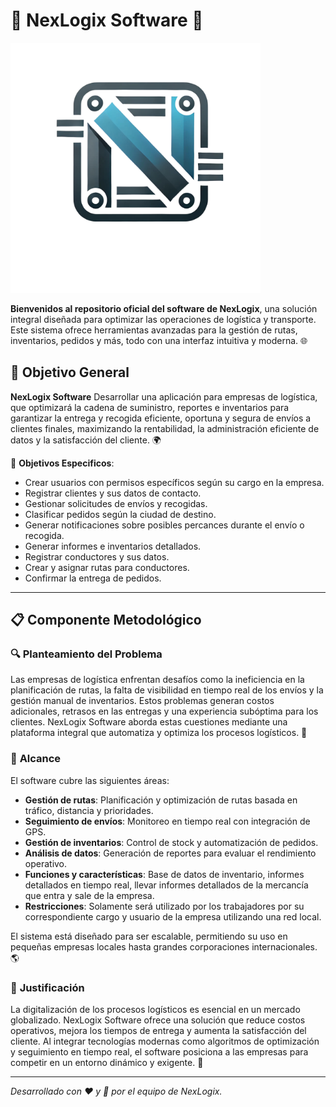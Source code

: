 # 🚚 **NexLogix Software** 🚚



<img src="https://github.com/NexLogix/NexLogix_Software/blob/master/logo.png" alt="NexLogix Logo" width="400" height="400"/>
</div>

**Bienvenidos al repositorio oficial del software de NexLogix**, una solución integral diseñada para optimizar las operaciones de logística y transporte. Este sistema ofrece herramientas avanzadas para la gestión de rutas, inventarios, pedidos y más, todo con una interfaz intuitiva y moderna. 🌐


## 🚀 **Objetivo General**

**NexLogix Software** Desarrollar una aplicación para empresas de logística, que optimizará la cadena de suministro, reportes e inventarios para garantizar la entrega y recogida eficiente, oportuna y segura de envíos a clientes finales, maximizando la rentabilidad, la administración eficiente de datos y la satisfacción del cliente.
 🌍

🔑 **Objetivos Especificos**:
- Crear usuarios con permisos específicos según su cargo en la empresa.
- Registrar clientes y sus datos de contacto.
- Gestionar solicitudes de envíos y recogidas.
- Clasificar pedidos según la ciudad de destino.
- Generar notificaciones sobre posibles percances durante el envío o recogida.
- Generar informes e inventarios detallados.
- Registrar conductores y sus datos.
- Crear y asignar rutas para conductores.
- Confirmar la entrega de pedidos.


---

## 📋 **Componente Metodológico**

### 🔍 **Planteamiento del Problema**
Las empresas de logística enfrentan desafíos como la ineficiencia en la planificación de rutas, la falta de visibilidad en tiempo real de los envíos y la gestión manual de inventarios. Estos problemas generan costos adicionales, retrasos en las entregas y una experiencia subóptima para los clientes. NexLogix Software aborda estas cuestiones mediante una plataforma integral que automatiza y optimiza los procesos logísticos. 🚨

### 🎯 **Alcance**
El software cubre las siguientes áreas:
- **Gestión de rutas**: Planificación y optimización de rutas basada en tráfico, distancia y prioridades.
- **Seguimiento de envíos**: Monitoreo en tiempo real con integración de GPS.
- **Gestión de inventarios**: Control de stock y automatización de pedidos.
- **Análisis de datos**: Generación de reportes para evaluar el rendimiento operativo.
- **Funciones y características**: Base de datos de inventario, informes detallados en tiempo real, llevar informes detallados de la mercancía que entra y sale de la empresa.
- **Restricciones**: Solamente será utilizado por los trabajadores por su correspondiente cargo y usuario de la empresa utilizando una red local.

El sistema está diseñado para ser escalable, permitiendo su uso en pequeñas empresas locales hasta grandes corporaciones internacionales. 🌎

### 📝 **Justificación**
La digitalización de los procesos logísticos es esencial en un mercado globalizado. NexLogix Software ofrece una solución que reduce costos operativos, mejora los tiempos de entrega y aumenta la satisfacción del cliente. Al integrar tecnologías modernas como algoritmos de optimización y seguimiento en tiempo real, el software posiciona a las empresas para competir en un entorno dinámico y exigente. 💼

---

*Desarrollado con ❤️ y 🍩 por el equipo de NexLogix.*
